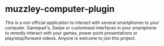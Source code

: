 muzzley-computer-plugin
=======================

This is a non official application to interact with several smartphones to your computer. Gamepad's, Swipe or customised interfaces in your smartphone to remotly interact with your games, power point presentations or play/stop/forward videos. Anyone is welcome to join this project.
